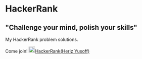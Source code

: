 # HackerRank

<h2>"Challenge your mind, polish your skills"</h2>
My HackerRank problem solutions.


Come join!
<img src="https://user-images.githubusercontent.com/30825204/116774766-a4263500-aa13-11eb-90a4-31c77b71d639.png" alt="HackerRank logo" width="20"/>[HackerRank(Heriz Yusoff)](https://www.hackerrank.com/mherizpy)
